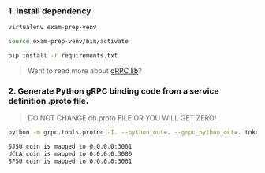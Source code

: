 ### 1. Install dependency

```sh
virtualenv exam-prep-venv

source exam-prep-venv/bin/activate

pip install -r requirements.txt
```

> Want to read more about [gRPC lib](http://www.grpc.io/docs/tutorials/basic/python.html)?

### 2. Generate Python gRPC binding code from a service definition .proto file.


> DO NOT CHANGE db.proto FILE OR YOU WILL GET ZERO!

```sh
python -m grpc.tools.protoc -I. --python_out=. --grpc_python_out=. token.proto
```

```sh
SJSU coin is mapped to 0.0.0.0:3001
UCLA coin is mapped to 0.0.0.0:3000
SFSU coin is mapped to 0.0.0.0:3001
```
